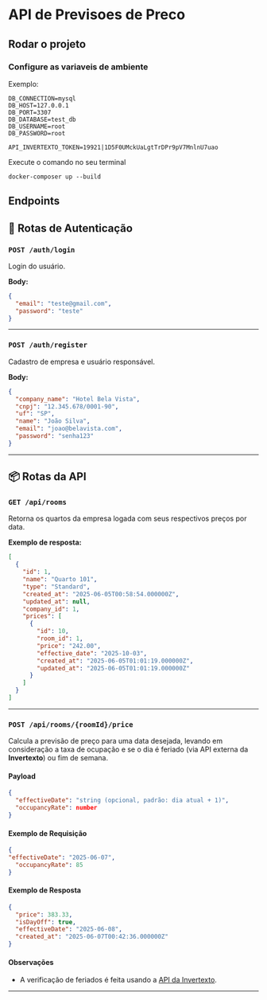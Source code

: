 # API de Previsoes de Preco

## Rodar o projeto

### Configure as variaveis de ambiente
Exemplo: 
```
DB_CONNECTION=mysql
DB_HOST=127.0.0.1
DB_PORT=3307
DB_DATABASE=test_db
DB_USERNAME=root
DB_PASSWORD=root

API_INVERTEXTO_TOKEN=19921|1D5F0UMckUaLgtTrDPr9pV7MnlnU7uao
```
Execute o comando no seu terminal

```
docker-composer up --build
```

## Endpoints

## 🔐 Rotas de Autenticação

### `POST /auth/login`

Login do usuário.

**Body:**
```json
{
  "email": "teste@gmail.com",
  "password": "teste"
}
```

---

### `POST /auth/register`

Cadastro de empresa e usuário responsável.

**Body:**
```json
{
  "company_name": "Hotel Bela Vista",
  "cnpj": "12.345.678/0001-90",
  "uf": "SP",
  "name": "João Silva",
  "email": "joao@belavista.com",
  "password": "senha123"
}
```

---

## 📦 Rotas da API

### `GET /api/rooms`

Retorna os quartos da empresa logada com seus respectivos preços por data.

**Exemplo de resposta:**
```json
[
  {
    "id": 1,
    "name": "Quarto 101",
    "type": "Standard",
    "created_at": "2025-06-05T00:58:54.000000Z",
    "updated_at": null,
    "company_id": 1,
    "prices": [
      {
        "id": 10,
        "room_id": 1,
        "price": "242.00",
        "effective_date": "2025-10-03",
        "created_at": "2025-06-05T01:01:19.000000Z",
        "updated_at": "2025-06-05T01:01:19.000000Z"
      }
    ]
  }
]
```

---


### `POST /api/rooms/{roomId}/price`

Calcula a previsão de preço para uma data desejada, levando em consideração a taxa de ocupação e se o dia é feriado (via API externa da **Invertexto**) ou fim de semana.

#### Payload

```json
{
  "effectiveDate": "string (opcional, padrão: dia atual + 1)",
  "occupancyRate": number
}
```

#### Exemplo de Requisição

```json
{
"effectiveDate": "2025-06-07",
  "occupancyRate": 85
}
```

#### Exemplo de Resposta

```json
{
  "price": 383.33,
  "isDayOff": true,
  "effectiveDate": "2025-06-08",
  "created_at": "2025-06-07T00:42:36.000000Z"
}
```

#### Observações

- A verificação de feriados é feita usando a [API da Invertexto](https://api.invertexto.com/v1/holidays).

---



